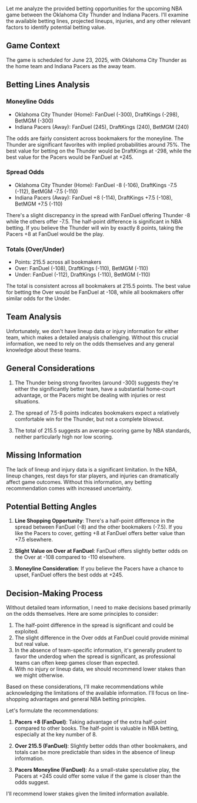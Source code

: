 Let me analyze the provided betting opportunities for the upcoming NBA game between the Oklahoma City Thunder and Indiana Pacers. I'll examine the available betting lines, projected lineups, injuries, and any other relevant factors to identify potential betting value.

## Game Context
The game is scheduled for June 23, 2025, with Oklahoma City Thunder as the home team and Indiana Pacers as the away team.

## Betting Lines Analysis

### Moneyline Odds
- Oklahoma City Thunder (Home): FanDuel (-300), DraftKings (-298), BetMGM (-300)
- Indiana Pacers (Away): FanDuel (245), DraftKings (240), BetMGM (240)

The odds are fairly consistent across bookmakers for the moneyline. The Thunder are significant favorites with implied probabilities around 75%. The best value for betting on the Thunder would be DraftKings at -298, while the best value for the Pacers would be FanDuel at +245.

### Spread Odds
- Oklahoma City Thunder (Home): FanDuel -8 (-106), DraftKings -7.5 (-112), BetMGM -7.5 (-110)
- Indiana Pacers (Away): FanDuel +8 (-114), DraftKings +7.5 (-108), BetMGM +7.5 (-110)

There's a slight discrepancy in the spread with FanDuel offering Thunder -8 while the others offer -7.5. The half-point difference is significant in NBA betting. If you believe the Thunder will win by exactly 8 points, taking the Pacers +8 at FanDuel would be the play.

### Totals (Over/Under)
- Points: 215.5 across all bookmakers
- Over: FanDuel (-108), DraftKings (-110), BetMGM (-110)
- Under: FanDuel (-112), DraftKings (-110), BetMGM (-110)

The total is consistent across all bookmakers at 215.5 points. The best value for betting the Over would be FanDuel at -108, while all bookmakers offer similar odds for the Under.

## Team Analysis
Unfortunately, we don't have lineup data or injury information for either team, which makes a detailed analysis challenging. Without this crucial information, we need to rely on the odds themselves and any general knowledge about these teams.

## General Considerations

1. The Thunder being strong favorites (around -300) suggests they're either the significantly better team, have a substantial home-court advantage, or the Pacers might be dealing with injuries or rest situations.

2. The spread of 7.5-8 points indicates bookmakers expect a relatively comfortable win for the Thunder, but not a complete blowout.

3. The total of 215.5 suggests an average-scoring game by NBA standards, neither particularly high nor low scoring.

## Missing Information
The lack of lineup and injury data is a significant limitation. In the NBA, lineup changes, rest days for star players, and injuries can dramatically affect game outcomes. Without this information, any betting recommendation comes with increased uncertainty.

## Potential Betting Angles

1. **Line Shopping Opportunity**: There's a half-point difference in the spread between FanDuel (-8) and the other bookmakers (-7.5). If you like the Pacers to cover, getting +8 at FanDuel offers better value than +7.5 elsewhere.

2. **Slight Value on Over at FanDuel**: FanDuel offers slightly better odds on the Over at -108 compared to -110 elsewhere.

3. **Moneyline Consideration**: If you believe the Pacers have a chance to upset, FanDuel offers the best odds at +245.

## Decision-Making Process

Without detailed team information, I need to make decisions based primarily on the odds themselves. Here are some principles to consider:

1. The half-point difference in the spread is significant and could be exploited.
2. The slight difference in the Over odds at FanDuel could provide minimal but real value.
3. In the absence of team-specific information, it's generally prudent to favor the underdog when the spread is significant, as professional teams can often keep games closer than expected.
4. With no injury or lineup data, we should recommend lower stakes than we might otherwise.

Based on these considerations, I'll make recommendations while acknowledging the limitations of the available information. I'll focus on line-shopping advantages and general NBA betting principles.

Let's formulate the recommendations:

1. **Pacers +8 (FanDuel)**: Taking advantage of the extra half-point compared to other books. The half-point is valuable in NBA betting, especially at the key number of 8.
   
2. **Over 215.5 (FanDuel)**: Slightly better odds than other bookmakers, and totals can be more predictable than sides in the absence of lineup information.
   
3. **Pacers Moneyline (FanDuel)**: As a small-stake speculative play, the Pacers at +245 could offer some value if the game is closer than the odds suggest.

I'll recommend lower stakes given the limited information available.
